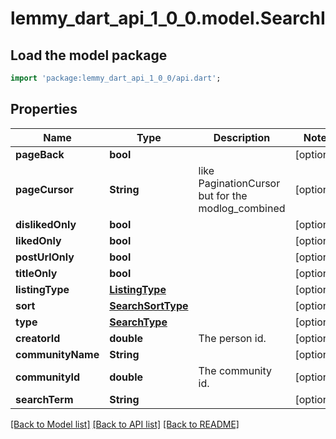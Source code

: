 # lemmy_dart_api_1_0_0.model.SearchI

## Load the model package
```dart
import 'package:lemmy_dart_api_1_0_0/api.dart';
```

## Properties
Name | Type | Description | Notes
------------ | ------------- | ------------- | -------------
**pageBack** | **bool** |  | [optional] 
**pageCursor** | **String** | like PaginationCursor but for the modlog_combined | [optional] 
**dislikedOnly** | **bool** |  | [optional] 
**likedOnly** | **bool** |  | [optional] 
**postUrlOnly** | **bool** |  | [optional] 
**titleOnly** | **bool** |  | [optional] 
**listingType** | [**ListingType**](ListingType.md) |  | [optional] 
**sort** | [**SearchSortType**](SearchSortType.md) |  | [optional] 
**type** | [**SearchType**](SearchType.md) |  | [optional] 
**creatorId** | **double** | The person id. | [optional] 
**communityName** | **String** |  | [optional] 
**communityId** | **double** | The community id. | [optional] 
**searchTerm** | **String** |  | [optional] 

[[Back to Model list]](../README.md#documentation-for-models) [[Back to API list]](../README.md#documentation-for-api-endpoints) [[Back to README]](../README.md)


